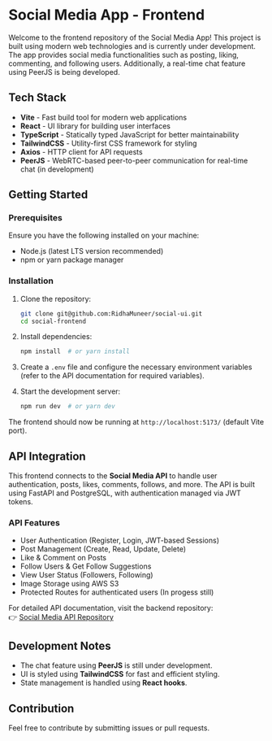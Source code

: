 # Social Media App - Frontend

Welcome to the frontend repository of the Social Media App! This project is built using modern web technologies and is currently under development. The app provides social media functionalities such as posting, liking, commenting, and following users. Additionally, a real-time chat feature using PeerJS is being developed.

## Tech Stack

- **Vite** - Fast build tool for modern web applications
- **React** - UI library for building user interfaces
- **TypeScript** - Statically typed JavaScript for better maintainability
- **TailwindCSS** - Utility-first CSS framework for styling
- **Axios** - HTTP client for API requests
- **PeerJS** - WebRTC-based peer-to-peer communication for real-time chat (in development)

## Getting Started

### Prerequisites

Ensure you have the following installed on your machine:
- Node.js (latest LTS version recommended)
- npm or yarn package manager

### Installation

1. Clone the repository:
   ```sh
   git clone git@github.com:RidhaMuneer/social-ui.git
   cd social-frontend
   ```

2. Install dependencies:
   ```sh
   npm install  # or yarn install
   ```

3. Create a `.env` file and configure the necessary environment variables (refer to the API documentation for required variables).

4. Start the development server:
   ```sh
   npm run dev  # or yarn dev
   ```

The frontend should now be running at `http://localhost:5173/` (default Vite port).

## API Integration

This frontend connects to the **Social Media API** to handle user authentication, posts, likes, comments, follows, and more. The API is built using FastAPI and PostgreSQL, with authentication managed via JWT tokens.

### API Features
- User Authentication (Register, Login, JWT-based Sessions)
- Post Management (Create, Read, Update, Delete)
- Like & Comment on Posts
- Follow Users & Get Follow Suggestions
- View User Status (Followers, Following)
- Image Storage using AWS S3
- Protected Routes for authenticated users (In progess still)

For detailed API documentation, visit the backend repository:  
👉 [Social Media API Repository](https://github.com/RidhaMuneer/social-core)

## Development Notes
- The chat feature using **PeerJS** is still under development.
- UI is styled using **TailwindCSS** for fast and efficient styling.
- State management is handled using **React hooks**.

## Contribution
Feel free to contribute by submitting issues or pull requests.
